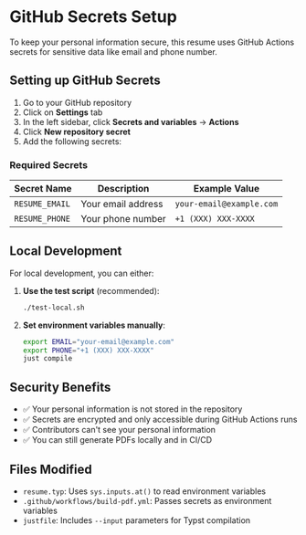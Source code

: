 # GitHub Secrets Setup

To keep your personal information secure, this resume uses GitHub Actions secrets for sensitive data like email and phone number.

## Setting up GitHub Secrets

1. Go to your GitHub repository
2. Click on **Settings** tab
3. In the left sidebar, click **Secrets and variables** → **Actions**
4. Click **New repository secret**
5. Add the following secrets:

### Required Secrets

| Secret Name | Description | Example Value |
|-------------|-------------|---------------|
| `RESUME_EMAIL` | Your email address | `your-email@example.com` |
| `RESUME_PHONE` | Your phone number | `+1 (XXX) XXX-XXXX` |

## Local Development

For local development, you can either:

1. **Use the test script** (recommended):
   ```bash
   ./test-local.sh
   ```

2. **Set environment variables manually**:
   ```bash
   export EMAIL="your-email@example.com"
   export PHONE="+1 (XXX) XXX-XXXX"
   just compile
   ```

## Security Benefits

- ✅ Your personal information is not stored in the repository
- ✅ Secrets are encrypted and only accessible during GitHub Actions runs
- ✅ Contributors can't see your personal information
- ✅ You can still generate PDFs locally and in CI/CD

## Files Modified

- `resume.typ`: Uses `sys.inputs.at()` to read environment variables
- `.github/workflows/build-pdf.yml`: Passes secrets as environment variables
- `justfile`: Includes `--input` parameters for Typst compilation
